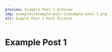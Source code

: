 ```yaml
---
preview: Example Post 1 preview
img: examples/example-post-1/example-post-1.png
alt: Exmple Post 1 Post Picture
---
```


# Example Post 1
